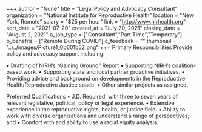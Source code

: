 +++
author = "None"
title = "Legal Policy and Advocacy Consultant"
organization = "National Institute for Reproductive Health"
location = "New York, Remote"
salary = "$25 per hour"
link = "http://www.nirhealth.org"
sort_date = "2021-07-20"
created_at = "July 20, 2021"
closing_date = "August 2, 2021"
a_job_type = ["Consultant","Part Time","Temporary"]
b_benefits = ["Remote During COVID"]
c_feedback = ""
thumbnail = "../../images/Picture1_0b601b52.png"
+++
Primary Responsibilities
Provide policy and advocacy support including:

•	Drafting of NIRH’s “Gaining Ground” Report 
•	Supporting NIRH’s coalition-based work.
•	Supporting state and local partner proactive initiatives.
•	Providing advice and background on developments in the Reproductive Health/Reproductive Justice space.
•	Other similar projects as assigned.

Preferred Qualifications
•	J.D. Required, with three to seven years of relevant legislative, political, policy or legal experience.
•	Extensive experience in the reproductive rights, health, or justice field.
•	Ability to work with diverse organizations and understand a range of perspectives; and
•	Comfort with and ability to use a racial equity analysis.
